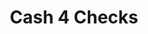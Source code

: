 ---
title: Cash 4 Checks
slug: cash-4-checks
updated-on: '2024-05-30T13:44:31.749Z'
created-on: '2024-05-30T13:41:46.671Z'
published-on: '2024-05-30T13:54:32.469Z'
f_city-state-2:
- cms/city/anaheim-ca.md
- cms/city/corona-ca.md
- cms/city/bloomington-ca.md
- cms/city/riverside-ca.md
- cms/city/rialto-ca.md
- cms/city/fullerton-ca.md
- cms/city/pomona-ca.md
- cms/city/highland-ca.md
- cms/city/tustin-ca.md
- cms/city/cartersville-ga.md
- cms/city/lorain-oh.md
- cms/city/morristown-tn.md
- cms/city/san-bernardino-ca.md
- cms/city/jefferson-city-tn.md
- cms/city/fort-walton-beach-fl.md
f_locations:
- cms/payday-loan/cash-4-checks-6325.md
- cms/payday-loan/cash-4-checks-6326.md
- cms/payday-loan/cash-4-checks-6327.md
- cms/payday-loan/cash-4-checks-6328.md
- cms/payday-loan/cash-4-checks-6329.md
- cms/payday-loan/cash-4-checks-6330.md
- cms/payday-loan/cash-4-checks-6331.md
- cms/payday-loan/cash-4-checks-6332.md
- cms/payday-loan/cash-4-checks-6333.md
- cms/payday-loan/cash-4-checks-6334.md
- cms/payday-loan/cash-4-checks-6335.md
- cms/payday-loan/cash-4-checks-6336.md
- cms/payday-loan/cash-4-checks-6337.md
- cms/payday-loan/cash-4-checks-6338.md
- cms/payday-loan/cash-4-checks-6339.md
- cms/payday-loan/cash-4-checks-6340.md
- cms/payday-loan/cash-4-checks-6341.md
- cms/payday-loan/cash-4-checks-6342.md
- cms/payday-loan/cash-4-checks-6343.md
- cms/payday-loan/cash-4-checks-6344.md
- cms/payday-loan/cash-4-checks-6345.md
- cms/payday-loan/cash-4-checks-6346.md
- cms/payday-loan/cash-4-checks-6347.md
- cms/payday-loan/cash-4-checks-6348.md
- cms/payday-loan/cash-4-checks-6349.md
- cms/payday-loan/cash-4-checks-6350.md
- cms/payday-loan/cash-4-checks-6351.md
- cms/payday-loan/cash-4-checks-6352.md
- cms/payday-loan/cash-4-checks-6353.md
- cms/payday-loan/cash-4-checks-6354.md
- cms/payday-loan/cash-4-checks-6355.md
- cms/payday-loan/cash-4-checks-6356.md
- cms/payday-loan/cash-4-checks-6357.md
- cms/payday-loan/cash-4-checks-6358.md
- cms/payday-loan/cash-4-checks-6359.md
f_states:
- cms/state/california.md
- cms/state/georgia.md
- cms/state/ohio.md
- cms/state/tennessee.md
- cms/state/florida.md
layout: '[company].html'
tags: company
---